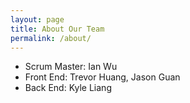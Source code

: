 ```yaml
---
layout: page
title: About Our Team
permalink: /about/
---
```


- Scrum Master: Ian Wu
- Front End: Trevor Huang, Jason Guan
- Back End: Kyle Liang




